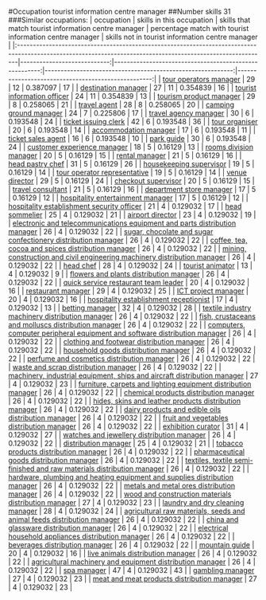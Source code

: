 #Occupation tourist information centre manager
##Number skills 31
###Similar occupations:
| occupation                                                                                                                                                  |   skills in this occupation |   skills that match tourist information centre manager |   percentage match with tourist information centre manager |   skills not in tourist information centre manager |
|:------------------------------------------------------------------------------------------------------------------------------------------------------------|----------------------------:|-------------------------------------------------------:|-----------------------------------------------------------:|---------------------------------------------------:|
| [tour operators manager](tour_operators_manager.md)                                                                                                         |                          29 |                                                     12 |                                                   0.387097 |                                                 17 |
| [destination manager](destination_manager.md)                                                                                                               |                          27 |                                                     11 |                                                   0.354839 |                                                 16 |
| [tourist information officer](tourist_information_officer.md)                                                                                               |                          24 |                                                     11 |                                                   0.354839 |                                                 13 |
| [tourism product manager](tourism_product_manager.md)                                                                                                       |                          29 |                                                      8 |                                                   0.258065 |                                                 21 |
| [travel agent](travel_agent.md)                                                                                                                             |                          28 |                                                      8 |                                                   0.258065 |                                                 20 |
| [camping ground manager](camping_ground_manager.md)                                                                                                         |                          24 |                                                      7 |                                                   0.225806 |                                                 17 |
| [travel agency manager](travel_agency_manager.md)                                                                                                           |                          30 |                                                      6 |                                                   0.193548 |                                                 24 |
| [ticket issuing clerk](ticket_issuing_clerk.md)                                                                                                             |                          42 |                                                      6 |                                                   0.193548 |                                                 36 |
| [tour organiser](tour_organiser.md)                                                                                                                         |                          20 |                                                      6 |                                                   0.193548 |                                                 14 |
| [accommodation manager](accommodation_manager.md)                                                                                                           |                          17 |                                                      6 |                                                   0.193548 |                                                 11 |
| [ticket sales agent](ticket_sales_agent.md)                                                                                                                 |                          16 |                                                      6 |                                                   0.193548 |                                                 10 |
| [park guide](park_guide.md)                                                                                                                                 |                          30 |                                                      6 |                                                   0.193548 |                                                 24 |
| [customer experience manager](customer_experience_manager.md)                                                                                               |                          18 |                                                      5 |                                                   0.16129  |                                                 13 |
| [rooms division manager](rooms_division_manager.md)                                                                                                         |                          20 |                                                      5 |                                                   0.16129  |                                                 15 |
| [rental manager](rental_manager.md)                                                                                                                         |                          21 |                                                      5 |                                                   0.16129  |                                                 16 |
| [head pastry chef](head_pastry_chef.md)                                                                                                                     |                          31 |                                                      5 |                                                   0.16129  |                                                 26 |
| [housekeeping supervisor](housekeeping_supervisor.md)                                                                                                       |                          19 |                                                      5 |                                                   0.16129  |                                                 14 |
| [tour operator representative](tour_operator_representative.md)                                                                                             |                          19 |                                                      5 |                                                   0.16129  |                                                 14 |
| [venue director](venue_director.md)                                                                                                                         |                          29 |                                                      5 |                                                   0.16129  |                                                 24 |
| [checkout supervisor](checkout_supervisor.md)                                                                                                               |                          20 |                                                      5 |                                                   0.16129  |                                                 15 |
| [travel consultant](travel_consultant.md)                                                                                                                   |                          21 |                                                      5 |                                                   0.16129  |                                                 16 |
| [department store manager](department_store_manager.md)                                                                                                     |                          17 |                                                      5 |                                                   0.16129  |                                                 12 |
| [hospitality entertainment manager](hospitality_entertainment_manager.md)                                                                                   |                          17 |                                                      5 |                                                   0.16129  |                                                 12 |
| [hospitality establishment security officer](hospitality_establishment_security_officer.md)                                                                 |                          21 |                                                      4 |                                                   0.129032 |                                                 17 |
| [head sommelier](head_sommelier.md)                                                                                                                         |                          25 |                                                      4 |                                                   0.129032 |                                                 21 |
| [airport director](airport_director.md)                                                                                                                     |                          23 |                                                      4 |                                                   0.129032 |                                                 19 |
| [electronic and telecommunications equipment and parts distribution manager](electronic_and_telecommunications_equipment_and_parts_distribution_manager.md) |                          26 |                                                      4 |                                                   0.129032 |                                                 22 |
| [sugar, chocolate and sugar confectionery distribution manager](sugar,_chocolate_and_sugar_confectionery_distribution_manager.md)                           |                          26 |                                                      4 |                                                   0.129032 |                                                 22 |
| [coffee, tea, cocoa and spices distribution manager](coffee,_tea,_cocoa_and_spices_distribution_manager.md)                                                 |                          26 |                                                      4 |                                                   0.129032 |                                                 22 |
| [mining, construction and civil engineering machinery distribution manager](mining,_construction_and_civil_engineering_machinery_distribution_manager.md)   |                          26 |                                                      4 |                                                   0.129032 |                                                 22 |
| [head chef](head_chef.md)                                                                                                                                   |                          28 |                                                      4 |                                                   0.129032 |                                                 24 |
| [tourist animator](tourist_animator.md)                                                                                                                     |                          13 |                                                      4 |                                                   0.129032 |                                                  9 |
| [flowers and plants distribution manager](flowers_and_plants_distribution_manager.md)                                                                       |                          26 |                                                      4 |                                                   0.129032 |                                                 22 |
| [quick service restaurant team leader](quick_service_restaurant_team_leader.md)                                                                             |                          20 |                                                      4 |                                                   0.129032 |                                                 16 |
| [restaurant manager](restaurant_manager.md)                                                                                                                 |                          29 |                                                      4 |                                                   0.129032 |                                                 25 |
| [ICT project manager](ICT_project_manager.md)                                                                                                               |                          20 |                                                      4 |                                                   0.129032 |                                                 16 |
| [hospitality establishment receptionist](hospitality_establishment_receptionist.md)                                                                         |                          17 |                                                      4 |                                                   0.129032 |                                                 13 |
| [betting manager](betting_manager.md)                                                                                                                       |                          32 |                                                      4 |                                                   0.129032 |                                                 28 |
| [textile industry machinery distribution manager](textile_industry_machinery_distribution_manager.md)                                                       |                          26 |                                                      4 |                                                   0.129032 |                                                 22 |
| [fish, crustaceans and molluscs distribution manager](fish,_crustaceans_and_molluscs_distribution_manager.md)                                               |                          26 |                                                      4 |                                                   0.129032 |                                                 22 |
| [computers, computer peripheral equipment and software distribution manager](computers,_computer_peripheral_equipment_and_software_distribution_manager.md) |                          26 |                                                      4 |                                                   0.129032 |                                                 22 |
| [clothing and footwear distribution manager](clothing_and_footwear_distribution_manager.md)                                                                 |                          26 |                                                      4 |                                                   0.129032 |                                                 22 |
| [household goods distribution manager](household_goods_distribution_manager.md)                                                                             |                          26 |                                                      4 |                                                   0.129032 |                                                 22 |
| [perfume and cosmetics distribution manager](perfume_and_cosmetics_distribution_manager.md)                                                                 |                          26 |                                                      4 |                                                   0.129032 |                                                 22 |
| [waste and scrap distribution manager](waste_and_scrap_distribution_manager.md)                                                                             |                          26 |                                                      4 |                                                   0.129032 |                                                 22 |
| [machinery, industrial equipment, ships and aircraft distribution manager](machinery,_industrial_equipment,_ships_and_aircraft_distribution_manager.md)     |                          27 |                                                      4 |                                                   0.129032 |                                                 23 |
| [furniture, carpets and lighting equipment distribution manager](furniture,_carpets_and_lighting_equipment_distribution_manager.md)                         |                          26 |                                                      4 |                                                   0.129032 |                                                 22 |
| [chemical products distribution manager](chemical_products_distribution_manager.md)                                                                         |                          26 |                                                      4 |                                                   0.129032 |                                                 22 |
| [hides, skins and leather products distribution manager](hides,_skins_and_leather_products_distribution_manager.md)                                         |                          26 |                                                      4 |                                                   0.129032 |                                                 22 |
| [dairy products and edible oils distribution manager](dairy_products_and_edible_oils_distribution_manager.md)                                               |                          26 |                                                      4 |                                                   0.129032 |                                                 22 |
| [fruit and vegetables distribution manager](fruit_and_vegetables_distribution_manager.md)                                                                   |                          26 |                                                      4 |                                                   0.129032 |                                                 22 |
| [exhibition curator](exhibition_curator.md)                                                                                                                 |                          31 |                                                      4 |                                                   0.129032 |                                                 27 |
| [watches and jewellery distribution manager](watches_and_jewellery_distribution_manager.md)                                                                 |                          26 |                                                      4 |                                                   0.129032 |                                                 22 |
| [distribution manager](distribution_manager.md)                                                                                                             |                          25 |                                                      4 |                                                   0.129032 |                                                 21 |
| [tobacco products distribution manager](tobacco_products_distribution_manager.md)                                                                           |                          26 |                                                      4 |                                                   0.129032 |                                                 22 |
| [pharmaceutical goods distribution manager](pharmaceutical_goods_distribution_manager.md)                                                                   |                          26 |                                                      4 |                                                   0.129032 |                                                 22 |
| [textiles, textile semi-finished and raw materials distribution manager](textiles,_textile_semi-finished_and_raw_materials_distribution_manager.md)         |                          26 |                                                      4 |                                                   0.129032 |                                                 22 |
| [hardware, plumbing and heating equipment and supplies distribution manager](hardware,_plumbing_and_heating_equipment_and_supplies_distribution_manager.md) |                          26 |                                                      4 |                                                   0.129032 |                                                 22 |
| [metals and metal ores distribution manager](metals_and_metal_ores_distribution_manager.md)                                                                 |                          26 |                                                      4 |                                                   0.129032 |                                                 22 |
| [wood and construction materials distribution manager](wood_and_construction_materials_distribution_manager.md)                                             |                          27 |                                                      4 |                                                   0.129032 |                                                 23 |
| [laundry and dry cleaning manager](laundry_and_dry_cleaning_manager.md)                                                                                     |                          28 |                                                      4 |                                                   0.129032 |                                                 24 |
| [agricultural raw materials, seeds and animal feeds distribution manager](agricultural_raw_materials,_seeds_and_animal_feeds_distribution_manager.md)       |                          26 |                                                      4 |                                                   0.129032 |                                                 22 |
| [china and glassware distribution manager](china_and_glassware_distribution_manager.md)                                                                     |                          26 |                                                      4 |                                                   0.129032 |                                                 22 |
| [electrical household appliances distribution manager](electrical_household_appliances_distribution_manager.md)                                             |                          26 |                                                      4 |                                                   0.129032 |                                                 22 |
| [beverages distribution manager](beverages_distribution_manager.md)                                                                                         |                          26 |                                                      4 |                                                   0.129032 |                                                 22 |
| [mountain guide](mountain_guide.md)                                                                                                                         |                          20 |                                                      4 |                                                   0.129032 |                                                 16 |
| [live animals distribution manager](live_animals_distribution_manager.md)                                                                                   |                          26 |                                                      4 |                                                   0.129032 |                                                 22 |
| [agricultural machinery and equipment distribution manager](agricultural_machinery_and_equipment_distribution_manager.md)                                   |                          26 |                                                      4 |                                                   0.129032 |                                                 22 |
| [spa manager](spa_manager.md)                                                                                                                               |                          47 |                                                      4 |                                                   0.129032 |                                                 43 |
| [gambling manager](gambling_manager.md)                                                                                                                     |                          27 |                                                      4 |                                                   0.129032 |                                                 23 |
| [meat and meat products distribution manager](meat_and_meat_products_distribution_manager.md)                                                               |                          27 |                                                      4 |                                                   0.129032 |                                                 23 |
